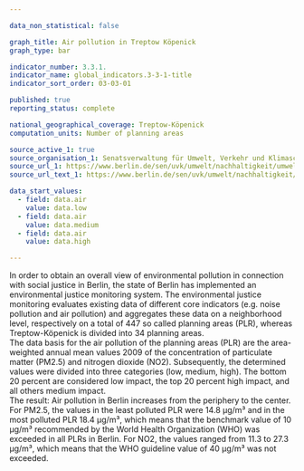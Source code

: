 ```yaml
---

data_non_statistical: false

graph_title: Air pollution in Treptow Köpenick
graph_type: bar

indicator_number: 3.3.1.
indicator_name: global_indicators.3-3-1-title
indicator_sort_order: 03-03-01

published: true
reporting_status: complete

national_geographical_coverage: Treptow-Köpenick
computation_units: Number of planning areas

source_active_1: true
source_organisation_1: Senatsverwaltung für Umwelt, Verkehr und Klimaschutz
source_url_1: https://www.berlin.de/sen/uvk/umwelt/nachhaltigkeit/umweltgerechtigkeit/
source_url_text_1: https://www.berlin.de/sen/uvk/umwelt/nachhaltigkeit/umweltgerechtigkeit/

data_start_values:
  - field: data.air
    value: data.low
  - field: data.air
    value: data.medium
  - field: data.air
    value: data.high

---
```

In order to obtain an overall view of environmental pollution in connection with social justice in Berlin, the state of Berlin has implemented an environmental justice monitoring system. 
The environmental justice monitoring evaluates existing data of different core indicators (e.g. noise pollution and air pollution) and aggregates these data on a neighborhood level, respectively on a total of 447 so called planning areas (PLR), whereas Treptow-Köpenick is divided into 34 planning areas.<br>                   The data basis for the air pollution of the planning areas (PLR) are the area-weighted annual mean values 2009 of the concentration of particulate matter (PM2.5) and nitrogen dioxide (NO2). Subsequently, the determined values were divided into three categories (low, medium, high). The bottom 20 percent are considered low impact, the top 20 percent high impact, and all others medium impact.<br> 
The result: Air pollution in Berlin increases from the periphery to the center. For PM2.5, the values in the least polluted PLR were 14.8 μg/m³ and in the most polluted PLR 18.4 μg/m³, which means that the benchmark value of 10 μg/m³ recommended by the World Health Organization (WHO) was exceeded in all PLRs in Berlin. For NO2, the values ranged from 11.3 to 27.3 μg/m³, which means that the WHO guideline value of 40 μg/m³ was not exceeded.
